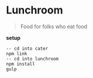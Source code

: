 # Lunchroom

> Food for folks who eat food

__setup__

```
-- cd into cater
npm link
-- cd into lunchroom
npm install
gulp
```
